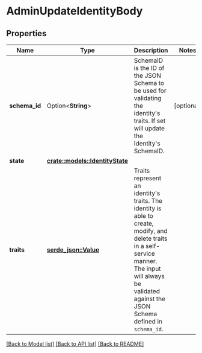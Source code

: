 # AdminUpdateIdentityBody

## Properties

Name | Type | Description | Notes
------------ | ------------- | ------------- | -------------
**schema_id** | Option<**String**> | SchemaID is the ID of the JSON Schema to be used for validating the identity's traits. If set will update the Identity's SchemaID. | [optional]
**state** | [**crate::models::IdentityState**](identityState.md) |  | 
**traits** | [**serde_json::Value**](.md) | Traits represent an identity's traits. The identity is able to create, modify, and delete traits in a self-service manner. The input will always be validated against the JSON Schema defined in `schema_id`. | 

[[Back to Model list]](../README.md#documentation-for-models) [[Back to API list]](../README.md#documentation-for-api-endpoints) [[Back to README]](../README.md)


